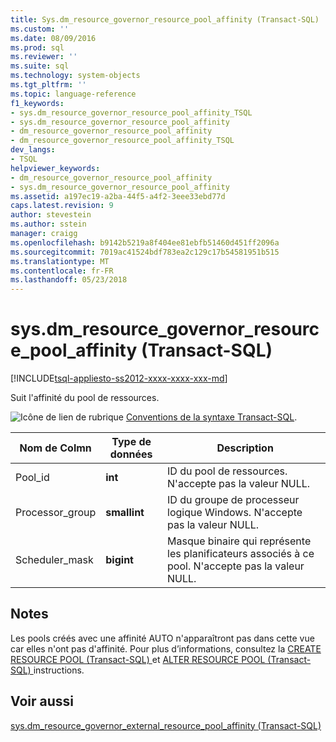```yaml
---
title: Sys.dm_resource_governor_resource_pool_affinity (Transact-SQL) | Documents Microsoft
ms.custom: ''
ms.date: 08/09/2016
ms.prod: sql
ms.reviewer: ''
ms.suite: sql
ms.technology: system-objects
ms.tgt_pltfrm: ''
ms.topic: language-reference
f1_keywords:
- sys.dm_resource_governor_resource_pool_affinity_TSQL
- sys.dm_resource_governor_resource_pool_affinity
- dm_resource_governor_resource_pool_affinity
- dm_resource_governor_resource_pool_affinity_TSQL
dev_langs:
- TSQL
helpviewer_keywords:
- dm_resource_governor_resource_pool_affinity
- sys.dm_resource_governor_resource_pool_affinity
ms.assetid: a197ec19-a2ba-44f5-a4f2-3eee33ebd77d
caps.latest.revision: 9
author: stevestein
ms.author: sstein
manager: craigg
ms.openlocfilehash: b9142b5219a8f404ee81ebfb51460d451ff2096a
ms.sourcegitcommit: 7019ac41524bdf783ea2c129c17b54581951b515
ms.translationtype: MT
ms.contentlocale: fr-FR
ms.lasthandoff: 05/23/2018
---
```

# <a name="sysdmresourcegovernorresourcepoolaffinity-transact-sql"></a>sys.dm_resource_governor_resource_pool_affinity (Transact-SQL)
[!INCLUDE[tsql-appliesto-ss2012-xxxx-xxxx-xxx-md](../../includes/tsql-appliesto-ss2012-xxxx-xxxx-xxx-md.md)]

  Suit l'affinité du pool de ressources.  
  
 ![Icône de lien de rubrique](../../database-engine/configure-windows/media/topic-link.gif "Icône de lien de rubrique") [Conventions de la syntaxe Transact-SQL](../../t-sql/language-elements/transact-sql-syntax-conventions-transact-sql.md).  
  
|Nom de Colmn|Type de données| Description|  
|----------------|---------------|-----------------|  
|Pool_id|**int**|ID du pool de ressources. N'accepte pas la valeur NULL.|  
|Processor_group|**smallint**|ID du groupe de processeur logique Windows. N'accepte pas la valeur NULL.|  
|Scheduler_mask|**bigint**|Masque binaire qui représente les planificateurs associés à ce pool. N'accepte pas la valeur NULL.|  
  
## <a name="remarks"></a>Notes  
 Les pools créés avec une affinité AUTO n'apparaîtront pas dans cette vue car elles n'ont pas d'affinité. Pour plus d’informations, consultez la [CREATE RESOURCE POOL &#40;Transact-SQL&#41; ](../../t-sql/statements/create-resource-pool-transact-sql.md) et [ALTER RESOURCE POOL &#40;Transact-SQL&#41; ](../../t-sql/statements/alter-resource-pool-transact-sql.md) instructions.  
  
## <a name="see-also"></a>Voir aussi  
 [sys.dm_resource_governor_external_resource_pool_affinity &#40;Transact-SQL&#41;](../../relational-databases/system-dynamic-management-views/sys-dm-resource-governor-external-resource-pool-affinity-transact-sql.md)  
  
  
